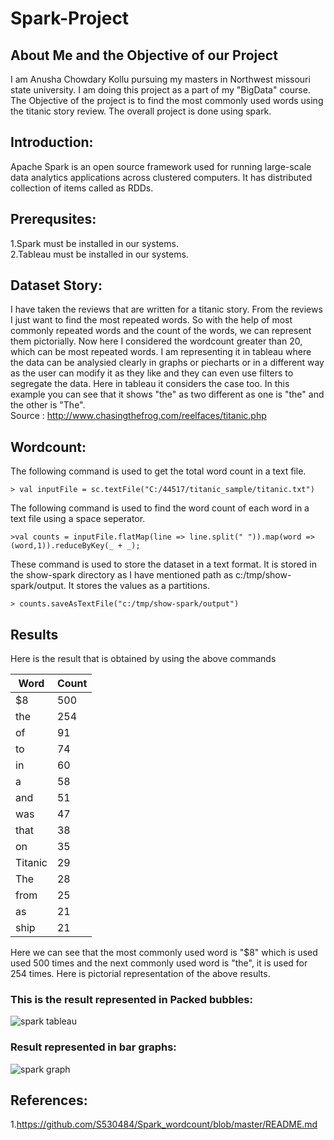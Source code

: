 # Spark-Project

## About Me and the Objective of our Project

I am Anusha Chowdary Kollu pursuing my masters in Northwest missouri state university. I am doing this project as a part of my "BigData" course. The Objective of the project is to find the most commonly used words using the titanic story review. The overall project is done using spark.

## Introduction:

Apache Spark is an open source framework used for running large-scale data analytics applications across clustered computers. It has distributed collection of items called as RDDs.

## Prerequsites:  
1.Spark must be installed in our systems.   
2.Tableau must be installed in our systems.  

## Dataset Story:
I have taken the reviews that are written for a titanic story. From the reviews I just want to find the most repeated words. So with the help of most commonly repeated words and the count of the words, we can represent them pictorially. Now here I considered the wordcount greater than 20, which can be most repeated words. I am representing it in tableau where the data can be analysied clearly in graphs or piecharts or in a different way as the user can modify it as they like and they can even use filters to segregate the data. Here in tableau it considers the case too. In this example you can see that it shows "the" as two different as one is "the" and the other is "The".  
Source : http://www.chasingthefrog.com/reelfaces/titanic.php

## Wordcount:

The following command is used to get the total word count in a text file.

```
> val inputFile = sc.textFile("C:/44517/titanic_sample/titanic.txt")
```

The following command is used to find the word count of each word in a text file using a space seperator.

```
>val counts = inputFile.flatMap(line => line.split(" ")).map(word => (word,1)).reduceByKey(_ + _);
```

These command is used to store the dataset in a text format. It is stored in the show-spark directory as I have mentioned path as c:/tmp/show-spark/output. It stores the values as a partitions. 

```
> counts.saveAsTextFile("c:/tmp/show-spark/output")
```

## Results

Here is the result that is obtained by using the above commands  

| Word    | Count|
|---------|------|
| $8      | 500  |
| the     | 254  |
| of      | 91   |
| to      | 74   |
| in      | 60   |
| a       | 58   |
| and     | 51   |
| was     | 47   |
| that    | 38   |
| on      | 35   |
| Titanic | 29   |
| The     | 28   |
| from    | 25   |
| as      | 21   |
| ship    | 21   |

Here we can see that the most commonly used word is "$8" which is used used 500 times and the next commonly used word is "the", it is used for 254 times. Here is pictorial representation of the above results.  
### This is the result represented in Packed bubbles:  
![spark tableau](https://user-images.githubusercontent.com/31708972/48237752-b4eb1800-e38d-11e8-9f5f-9953e6e3dd66.PNG)  
### Result represented in bar graphs:  
![spark graph](https://user-images.githubusercontent.com/31708972/48239353-2928ba00-e394-11e8-98d7-5002afedf19a.PNG)

## References:

1.https://github.com/S530484/Spark_wordcount/blob/master/README.md
